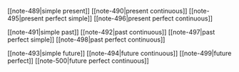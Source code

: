 [[note-489|simple present]]
[[note-490|present continuous]]
[[note-495|present perfect simple]]
[[note-496|present perfect continuous]]

[[note-491|simple past]]
[[note-492|past continuous]]
[[note-497|past perfect simple]]
[[note-498|past perfect continuous]]

[[note-493|simple future]]
[[note-494|future continuous]]
[[note-499|future perfect]]
[[note-500|future perfect continuous]]

